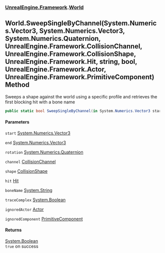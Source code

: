 ### [UnrealEngine.Framework](./UnrealEngine-Framework.md 'UnrealEngine.Framework').[World](./World.md 'UnrealEngine.Framework.World')
## World.SweepSingleByChannel(System.Numerics.Vector3, System.Numerics.Vector3, System.Numerics.Quaternion, UnrealEngine.Framework.CollisionChannel, UnrealEngine.Framework.CollisionShape, UnrealEngine.Framework.Hit, string, bool, UnrealEngine.Framework.Actor, UnrealEngine.Framework.PrimitiveComponent) Method
Sweeps a shape against the world using a specific profile and retrieves the first blocking hit with a bone name  
```csharp
public static bool SweepSingleByChannel(in System.Numerics.Vector3 start, in System.Numerics.Vector3 end, in System.Numerics.Quaternion rotation, UnrealEngine.Framework.CollisionChannel channel, in UnrealEngine.Framework.CollisionShape shape, ref UnrealEngine.Framework.Hit hit, ref string boneName, bool traceComplex=false, UnrealEngine.Framework.Actor ignoredActor=null, UnrealEngine.Framework.PrimitiveComponent ignoredComponent=null);
```
#### Parameters
<a name='UnrealEngine-Framework-World-SweepSingleByChannel(System-Numerics-Vector3_System-Numerics-Vector3_System-Numerics-Quaternion_UnrealEngine-Framework-CollisionChannel_UnrealEngine-Framework-CollisionShape_UnrealEngine-Framework-Hit_string_bool_UnrealEngine-Framework-Actor_UnrealEngine-Framework-PrimitiveComponent)-start'></a>
`start` [System.Numerics.Vector3](https://docs.microsoft.com/en-us/dotnet/api/System.Numerics.Vector3 'System.Numerics.Vector3')  
  
<a name='UnrealEngine-Framework-World-SweepSingleByChannel(System-Numerics-Vector3_System-Numerics-Vector3_System-Numerics-Quaternion_UnrealEngine-Framework-CollisionChannel_UnrealEngine-Framework-CollisionShape_UnrealEngine-Framework-Hit_string_bool_UnrealEngine-Framework-Actor_UnrealEngine-Framework-PrimitiveComponent)-end'></a>
`end` [System.Numerics.Vector3](https://docs.microsoft.com/en-us/dotnet/api/System.Numerics.Vector3 'System.Numerics.Vector3')  
  
<a name='UnrealEngine-Framework-World-SweepSingleByChannel(System-Numerics-Vector3_System-Numerics-Vector3_System-Numerics-Quaternion_UnrealEngine-Framework-CollisionChannel_UnrealEngine-Framework-CollisionShape_UnrealEngine-Framework-Hit_string_bool_UnrealEngine-Framework-Actor_UnrealEngine-Framework-PrimitiveComponent)-rotation'></a>
`rotation` [System.Numerics.Quaternion](https://docs.microsoft.com/en-us/dotnet/api/System.Numerics.Quaternion 'System.Numerics.Quaternion')  
  
<a name='UnrealEngine-Framework-World-SweepSingleByChannel(System-Numerics-Vector3_System-Numerics-Vector3_System-Numerics-Quaternion_UnrealEngine-Framework-CollisionChannel_UnrealEngine-Framework-CollisionShape_UnrealEngine-Framework-Hit_string_bool_UnrealEngine-Framework-Actor_UnrealEngine-Framework-PrimitiveComponent)-channel'></a>
`channel` [CollisionChannel](./CollisionChannel.md 'UnrealEngine.Framework.CollisionChannel')  
  
<a name='UnrealEngine-Framework-World-SweepSingleByChannel(System-Numerics-Vector3_System-Numerics-Vector3_System-Numerics-Quaternion_UnrealEngine-Framework-CollisionChannel_UnrealEngine-Framework-CollisionShape_UnrealEngine-Framework-Hit_string_bool_UnrealEngine-Framework-Actor_UnrealEngine-Framework-PrimitiveComponent)-shape'></a>
`shape` [CollisionShape](./CollisionShape.md 'UnrealEngine.Framework.CollisionShape')  
  
<a name='UnrealEngine-Framework-World-SweepSingleByChannel(System-Numerics-Vector3_System-Numerics-Vector3_System-Numerics-Quaternion_UnrealEngine-Framework-CollisionChannel_UnrealEngine-Framework-CollisionShape_UnrealEngine-Framework-Hit_string_bool_UnrealEngine-Framework-Actor_UnrealEngine-Framework-PrimitiveComponent)-hit'></a>
`hit` [Hit](./Hit.md 'UnrealEngine.Framework.Hit')  
  
<a name='UnrealEngine-Framework-World-SweepSingleByChannel(System-Numerics-Vector3_System-Numerics-Vector3_System-Numerics-Quaternion_UnrealEngine-Framework-CollisionChannel_UnrealEngine-Framework-CollisionShape_UnrealEngine-Framework-Hit_string_bool_UnrealEngine-Framework-Actor_UnrealEngine-Framework-PrimitiveComponent)-boneName'></a>
`boneName` [System.String](https://docs.microsoft.com/en-us/dotnet/api/System.String 'System.String')  
  
<a name='UnrealEngine-Framework-World-SweepSingleByChannel(System-Numerics-Vector3_System-Numerics-Vector3_System-Numerics-Quaternion_UnrealEngine-Framework-CollisionChannel_UnrealEngine-Framework-CollisionShape_UnrealEngine-Framework-Hit_string_bool_UnrealEngine-Framework-Actor_UnrealEngine-Framework-PrimitiveComponent)-traceComplex'></a>
`traceComplex` [System.Boolean](https://docs.microsoft.com/en-us/dotnet/api/System.Boolean 'System.Boolean')  
  
<a name='UnrealEngine-Framework-World-SweepSingleByChannel(System-Numerics-Vector3_System-Numerics-Vector3_System-Numerics-Quaternion_UnrealEngine-Framework-CollisionChannel_UnrealEngine-Framework-CollisionShape_UnrealEngine-Framework-Hit_string_bool_UnrealEngine-Framework-Actor_UnrealEngine-Framework-PrimitiveComponent)-ignoredActor'></a>
`ignoredActor` [Actor](./Actor.md 'UnrealEngine.Framework.Actor')  
  
<a name='UnrealEngine-Framework-World-SweepSingleByChannel(System-Numerics-Vector3_System-Numerics-Vector3_System-Numerics-Quaternion_UnrealEngine-Framework-CollisionChannel_UnrealEngine-Framework-CollisionShape_UnrealEngine-Framework-Hit_string_bool_UnrealEngine-Framework-Actor_UnrealEngine-Framework-PrimitiveComponent)-ignoredComponent'></a>
`ignoredComponent` [PrimitiveComponent](./PrimitiveComponent.md 'UnrealEngine.Framework.PrimitiveComponent')  
  
#### Returns
[System.Boolean](https://docs.microsoft.com/en-us/dotnet/api/System.Boolean 'System.Boolean')  
`true` on success  
